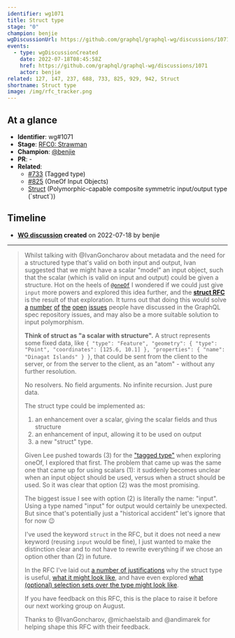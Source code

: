 ```yaml
---
identifier: wg1071
title: Struct type
stage: "0"
champion: benjie
wgDiscussionUrl: https://github.com/graphql/graphql-wg/discussions/1071
events:
  - type: wgDiscussionCreated
    date: 2022-07-18T08:45:58Z
    href: https://github.com/graphql/graphql-wg/discussions/1071
    actor: benjie
related: 127, 147, 237, 688, 733, 825, 929, 942, Struct
shortname: Struct type
image: /img/rfc_tracker.png
---
```


## At a glance

- **Identifier**: wg#1071
- **Stage**: [RFC0: Strawman](https://github.com/graphql/graphql-spec/blob/main/CONTRIBUTING.md#stage-0-strawman)
- **Champion**: [@benjie](https://github.com/benjie)
- **PR**: -
- **Related**:
  - [#733](/rfcs/733 "Tagged type / RFC1") (Tagged type)
  - [#825](/rfcs/825 "OneOf Input Objects / RFC2") (OneOf Input Objects)
  - [Struct](/rfcs/Struct "Polymorphic-capable composite symmetric input/output type (&#x60;struct&#x60;) / RFC0") (Polymorphic-capable composite symmetric input/output type (&#x60;struct&#x60;))

<!-- BEGIN_CUSTOM_TEXT -->



<!-- END_CUSTOM_TEXT -->

## Timeline

- **[WG discussion](https://github.com/graphql/graphql-wg/discussions/1071) created** on 2022-07-18 by benjie

<!-- VERBATIM -->

---

> Whilst talking with @IvanGoncharov about metadata and the need for a structured type that's valid on both input and output, Ivan suggested that we might have a scalar "model" an input object, such that the scalar (which is valid on input and output) could be given a structure. Hot on the heels of [`@oneOf`](https://github.com/graphql/graphql-spec/pull/825) I wondered if we could just give `input` more powers and explored this idea further, and the **[struct RFC](https://github.com/graphql/graphql-wg/blob/main/rfcs/Struct.md)** is the result of that exploration. It turns out that doing this would solve [a](https://github.com/graphql/graphql-spec/issues/688) [number](https://github.com/graphql/graphql-spec/issues/237) [of](https://github.com/graphql/graphql-spec/issues/929) [the](https://github.com/graphql/graphql-spec/issues/127) [open](https://github.com/graphql/graphql-spec/issues/147) [issues](https://github.com/graphql/graphql-spec/issues/942) people have discussed in the GraphQL spec repository issues, and may also be a more suitable solution to input polymorphism.
> 
> **Think of struct as "a scalar with structure".** A struct represents some fixed data, like `{ "type": "Feature", "geometry": { "type": "Point", "coordinates": [125.6, 10.1] }, "properties": { "name": "Dinagat Islands" } }`, that could be sent from the client to the server, or from the server to the client, as an "atom" - without any further resolution.
> 
> No resolvers. No field arguments. No infinite recursion. Just pure data.
> 
> The struct type could be implemented as:
> 
> 1. an enhancement over a scalar, giving the scalar fields and thus structure
> 2. an enhancement of input, allowing it to be used on output
> 3. a new "struct" type.
> 
> Given Lee pushed towards (3) for the ["tagged type"](https://github.com/graphql/graphql-spec/pull/733) when exploring oneOf, I explored that first. The problem that came up was the same one that came up for using scalars (1): it suddenly becomes unclear when an input object should be used, versus when a struct should be used. So it was clear that option (2) was the most promising.
> 
> The biggest issue I see with option (2) is literally the name: "input". Using a type named "input" for output would certainly be unexpected. But since that's potentially just a "historical accident" let​'s ignore that for now :wink: 
> 
> I've used the keyword `struct` in the RFC, but it does not need a new keyword (reusing `input` would be fine), I just wanted to make the distinction clear and to not have to rewrite everything if we chose an option other than (2) in future.
> 
> In the RFC I've laid out [a number of justifications](https://github.com/graphql/graphql-wg/blob/main/rfcs/Struct.md#why) why the struct type is useful, [what it might look like](https://github.com/graphql/graphql-wg/blob/main/rfcs/Struct.md#what-could-it-look-like), and have even explored [what (optional) selection sets over the type might look like](https://github.com/graphql/graphql-wg/blob/main/rfcs/Struct.md#selection-sets).
> 
> If you have feedback on this RFC, this is the place to raise it before our next working group on August.
> 
> Thanks to @IvanGoncharov, @michaelstaib and @andimarek for helping shape this RFC with their feedback.
